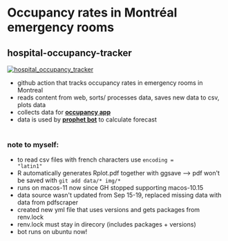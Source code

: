 # Occupancy rates in Montréal emergency rooms
## hospital-occupancy-tracker
[![hospital_occupancy_tracker](https://github.com/jlomako/hospital-occupancy-tracker/actions/workflows/hospital_occupancy_tracker.yml/badge.svg)](https://github.com/jlomako/hospital-occupancy-tracker/actions/workflows/hospital_occupancy_tracker.yml)

* github action that tracks occupancy rates in emergency rooms in Montreal
* reads content from web, sorts/ processes data, saves new data to csv, plots data
* collects data for <a href = "https://jlomako.shinyapps.io/occupancy_app/"><b>
occupancy app</b></a>
* data is used by <a href="https://github.com/jlomako/prophet-bot"><b>prophet bot</b></a> to calculate forecast
<br><br>
 


### note to myself:
* to read csv files with french characters use <code>encoding = "latin1"</code>
* R automatically generates Rplot.pdf together with ggsave --> pdf won't be saved with <code>git add data/* img/*</code>
* runs on macos-11 now since GH stopped supporting macos-10.15
* data source wasn't updated from Sep 15-19, replaced missing data with data from pdfscraper
* created new yml file that uses versions and gets packages from renv.lock
* renv.lock must stay in direcory (includes packages + versions)
* bot runs on ubuntu now!
